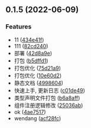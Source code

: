 ## 0.1.5 (2022-06-09)


### Features

* 11 ([434e41f](https://github.com/tujianglin/tujianglin.github.io/commit/434e41ffee64970867ddc554243f02088bcb432d))
* 111 ([82cd240](https://github.com/tujianglin/tujianglin.github.io/commit/82cd240beb56cfc94cce0fe0f13b6366e2c5c2ae))
* 部署 ([42d8a9e](https://github.com/tujianglin/tujianglin.github.io/commit/42d8a9e950dea49840714a8bf3ffc13b5cb4c39c))
* 打包 ([b5dffd1](https://github.com/tujianglin/tujianglin.github.io/commit/b5dffd14f224505da7db05067b261428ab0ad51e))
* 打包优化 ([75d21a9](https://github.com/tujianglin/tujianglin.github.io/commit/75d21a98ba3f3b100b424093c1d1e66815c7f994))
* 打包优化 ([10e60d2](https://github.com/tujianglin/tujianglin.github.io/commit/10e60d233377c0dd000d2466bb64149e17909826))
* 静态文档 ([4998604](https://github.com/tujianglin/tujianglin.github.io/commit/49986040cdc4025569a5699158b10e50830850ca))
* 快速上手, 更新日志 ([c01de49](https://github.com/tujianglin/tujianglin.github.io/commit/c01de4946e84c53584e3b501a3a6533bbdb528b6))
* 类型声明文件打包 ([b6a8aff](https://github.com/tujianglin/tujianglin.github.io/commit/b6a8aff18a7c907d3904ef4340abe61b1fb66e53))
* 组件注册逻辑修改 ([25036ab](https://github.com/tujianglin/tujianglin.github.io/commit/25036ab84b84a139a99247972b3e9c17d6a7c1c4))
* ok ([4ae7517](https://github.com/tujianglin/tujianglin.github.io/commit/4ae7517b6c6ed562b77cf2c03cf5a37bfe0539c9))
* wendang ([acf28fc](https://github.com/tujianglin/tujianglin.github.io/commit/acf28fc8a6e804899ef6acf47337a454369753b5))



